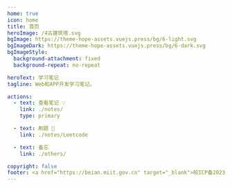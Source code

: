 ```yaml
---
home: true
icon: home
title: 首页
heroImage: /4古建筑塔.svg
bgImage: https://theme-hope-assets.vuejs.press/bg/6-light.svg
bgImageDark: https://theme-hope-assets.vuejs.press/bg/6-dark.svg
bgImageStyle:
  background-attachment: fixed
  background-repeat: no-repeat

heroText: 学习笔记
tagline: Web和APP开发学习笔记。

actions:
  - text: 查看笔记 💡
    link: ./notes/
    type: primary

  - text: 刷题 💪
    link: ./notes/Leetcode

  - text: 备忘
    link: ./others/

copyright: false
footer: <a href="https://beian.miit.gov.cn" target="_blank">皖ICP备2023015050号-1</a>
---
```

